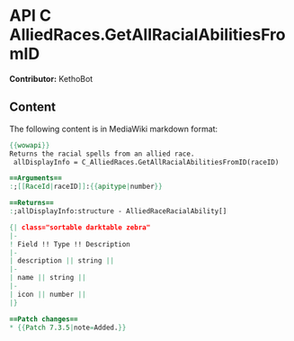 # API C AlliedRaces.GetAllRacialAbilitiesFromID

**Contributor:** KethoBot

## Content

The following content is in MediaWiki markdown format:

```mediawiki
{{wowapi}}
Returns the racial spells from an allied race.
 allDisplayInfo = C_AlliedRaces.GetAllRacialAbilitiesFromID(raceID)

==Arguments==
:;[[RaceId|raceID]]:{{apitype|number}}

==Returns==
:;allDisplayInfo:structure - AlliedRaceRacialAbility[]

{| class="sortable darktable zebra"
|-
! Field !! Type !! Description
|-
| description || string ||
|-
| name || string ||
|-
| icon || number ||
|}

==Patch changes==
* {{Patch 7.3.5|note=Added.}}
```